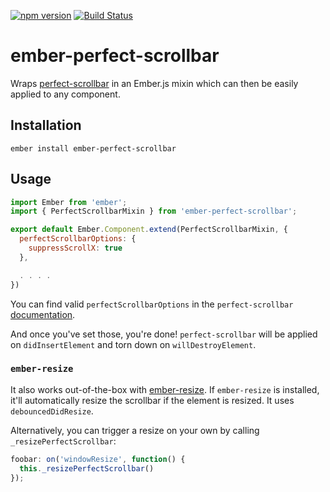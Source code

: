 [![npm version](https://badge.fury.io/js/ember-perfect-scrollbar.svg)](https://badge.fury.io/js/ember-perfect-scrollbar)
[![Build Status](https://travis-ci.org/null-null-null/ember-perfect-scrollbar.svg?branch=master)](https://travis-ci.org/null-null-null/ember-perfect-scrollbar)

# ember-perfect-scrollbar

Wraps [perfect-scrollbar](https://github.com/noraesae/perfect-scrollbar) in an Ember.js mixin which can then be easily applied to any component.

## Installation

`ember install ember-perfect-scrollbar`

## Usage

```js
import Ember from 'ember';
import { PerfectScrollbarMixin } from 'ember-perfect-scrollbar';

export default Ember.Component.extend(PerfectScrollbarMixin, {
  perfectScrollbarOptions: {
    suppressScrollX: true
  },

  . . . .
})
```

You can find valid `perfectScrollbarOptions` in the `perfect-scrollbar` [documentation](https://github.com/noraesae/perfect-scrollbar#optional-parameters).

And once you've set those, you're done! `perfect-scrollbar` will be applied on `didInsertElement` and torn down on `willDestroyElement`.

### `ember-resize`

It also works out-of-the-box with [ember-resize](https://github.com/mike-north/ember-resize). If `ember-resize` is installed, it'll automatically resize the scrollbar if the element is resized. It uses `debouncedDidResize`.

Alternatively, you can trigger a resize on your own by calling `_resizePerfectScrollbar`:

```js
foobar: on('windowResize', function() {
  this._resizePerfectScrollbar()
});
```
